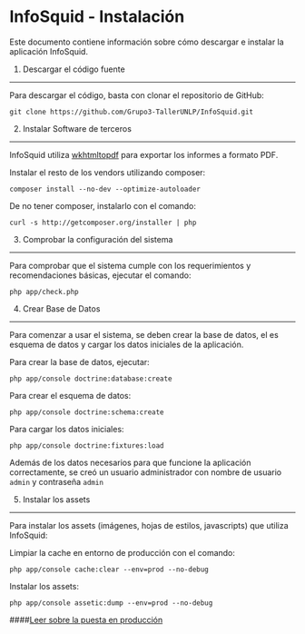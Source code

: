 InfoSquid - Instalación
==================================

Este documento contiene información sobre cómo descargar e instalar la aplicación InfoSquid.

1) Descargar el código fuente
----------------------------------

Para descargar el código, basta con clonar el repositorio de GitHub:

    git clone https://github.com/Grupo3-TallerUNLP/InfoSquid.git

2) Instalar Software de terceros
----------------------------------

InfoSquid utiliza [wkhtmltopdf][1] para exportar los informes a formato PDF.

Instalar el resto de los vendors utilizando composer:

    composer install --no-dev --optimize-autoloader

De no tener composer, instalarlo con el comando:

    curl -s http://getcomposer.org/installer | php


3) Comprobar la configuración del sistema
----------------------------------

Para comprobar que el sistema cumple con los requerimientos y recomendaciones básicas, ejecutar el comando:

    php app/check.php

4) Crear Base de Datos
----------------------------------

Para comenzar a usar el sistema, se deben crear la base de datos, el es esquema de datos y cargar los datos iniciales de la aplicación.

Para crear la base de datos, ejecutar:

    php app/console doctrine:database:create

Para crear el esquema de datos:

    php app/console doctrine:schema:create

Para cargar los datos iniciales:

    php app/console doctrine:fixtures:load

Además de los datos necesarios para que funcione la aplicación correctamente, se creó un usuario administrador con nombre de usuario `admin` y contraseña `admin`

5) Instalar los assets
----------------------------------

Para instalar los assets (imágenes, hojas de estilos, javascripts) que utiliza InfoSquid:

Limpiar la cache en entorno de producción con el comando:

    php app/console cache:clear --env=prod --no-debug

Instalar los assets:

    php app/console assetic:dump --env=prod --no-debug


####[Leer sobre la puesta en producción][2]

[1]:  http://wkhtmltopdf.org/
[2]:  http://github.com/Grupo3-TallerUNLP/InfoSquid/blob/master/PUESTA-EN-PRODUCCION.md
